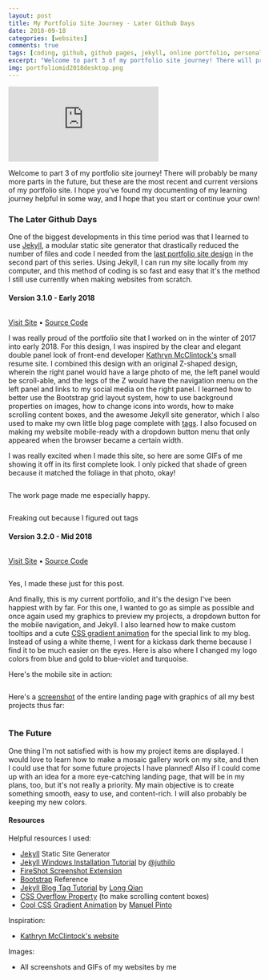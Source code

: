 ```yaml
---
layout: post
title: My Portfolio Site Journey - Later Github Days
date: 2018-09-18
categories: [websites]
comments: true
tags: [coding, github, github pages, jekyll, online portfolio, personal website, portfolio website, web design, web development]
excerpt: "Welcome to part 3 of my portfolio site journey! There will probably be many more parts in the future, but these are the most recent and current versions of my portfolio site. I hope you've found my documenting of my learning journey helpful in some way, and I hope that you start or continue your own!"
img: portfoliomid2018desktop.png
---
```


<iframe class="video" src="https://www.youtube.com/embed/QZ9LLsWWMtY" frameborder="0" allow="accelerometer; autoplay; encrypted-media; gyroscope; picture-in-picture" allowfullscreen></iframe>

<p><first-letter>W</first-letter>elcome to part 3 of my portfolio site journey! There will probably be many more parts in the future, but these are the most recent and current versions of my portfolio site. I hope you've found my documenting of my learning journey helpful in some way, and I hope that you start or continue your own!</p>

<h3>The Later Github Days</h3>

<p>One of the biggest developments in this time period was that I learned to use <a href="https://jekyllrb.com/" target="_blank">Jekyll</a>, a modular static site generator that drastically reduced the number of files and code I needed from the <a href="{{ site.url }}/blog/posts/my-portfolio-site-journey-early-github-days">last portfolio site design</a> in the second part of this series. Using Jekyll, I can run my site locally from my computer, and this method of coding is so fast and easy that it's the method I still use currently when making websites from scratch.</p>

<h4 id="third-portfolio">Version 3.1.0 - Early 2018</h4>

<img src="{{ site.url }}/img/thirdportfolio.png" alt="" class="img-fluid"/>

<p class="caption"><a href="https://lizlorena.com/2018" target="_blank">Visit Site</a> • <a href="https://github.com/cozymaus/2018" target="_blank">Source Code</a></p>

<p>I was really proud of the portfolio site that I worked on in the winter of 2017 into early 2018. For this design, I was inspired by the clear and elegant double panel look of front-end developer <a href="http://www.kathrynmcclintock.com/" target="_blank">Kathryn McClintock's</a> small resume site. I combined this design with an original Z-shaped design, wherein the right panel would have a large photo of me, the left panel would be scroll-able, and the legs of the Z would have the navigation menu on the left panel and links to my social media on the right panel. I learned how to better use the Bootstrap grid layout system, how to use background properties on images, how to change icons into words, how to make scrolling content boxes, and the awesome Jekyll site generator, which I also used to make my own little blog page complete with <a href="http://longqian.me/2017/02/09/github-jekyll-tag/" target="_blank">tags</a>. I also focused on making my website mobile-ready with a dropdown button menu that only appeared when the browser became a certain width.</p>

<p>I was really excited when I made this site, so here are some GIFs of me showing it off in its first complete look. I only picked that shade of green because it matched the foliage in that photo, okay!</p>

<img src="{{ site.url }}/img/newportfoliositemobile.gif" alt="" class="img-fluid"/>

<p class="caption">The work page made me especially happy.</p>

<img src="{{ site.url }}/img/TAGS.gif" alt="" class="img-fluid"/>

<p class="caption">Freaking out because I figured out tags</p>

<h4 id="fourth-portfolio">Version 3.2.0 - Mid 2018</h4>

<img src="{{ site.url }}/img/portfoliomid2018mobile.png" alt="" class="img-fluid"/>

<p class="caption"><a href="{{ site.url }}/2019" target="_blank">Visit Site</a>  • <a href="https://github.com/cozymaus/2019">Source Code</a></p>

<img src="{{ site.url }}/img/portfoliomid2018desktop.png" alt="" class="img-fluid"/>

<p class="caption">Yes, I made these just for this post.</p>

<p>And finally, this is my current portfolio, and it's the design I've been happiest with by far. For this one, I wanted to go as simple as possible and once again used my graphics to preview my projects, a dropdown button for the mobile navigation, and Jekyll. I also learned how to make custom tooltips and a cute <a href="https://codepen.io/P1N2O/pen/pyBNzX" target="_blank">CSS gradient animation</a> for the special link to my blog. Instead of using a white theme, I went for a kickass dark theme because I find it to be much easier on the eyes. Here is also where I changed my logo colors from blue and gold to blue-violet and turquoise.</p>

<p>Here's the mobile site in action:</p>

<img src="{{ site.url }}/img/portfolio2018onmobile.gif" alt="" class="img-fluid"/>

<p>Here's a <a href="https://addons.mozilla.org/en-US/firefox/addon/fireshot/" target="_blank">screenshot</a> of the entire landing page with graphics of all my best projects thus far:</p>

<img src="{{ site.url }}/img/portfoliobylizorg.png" alt="" class="img-fluid"/>

<h3>The Future</h3>

<p>One thing I'm not satisfied with is how my project items are displayed. I would love to learn how to make a mosaic gallery work on my site, and then I could use that for some future projects I have planned! Also if I could come up with an idea for a more eye-catching landing page, that will be in my plans, too, but it's not really a priority. My main objective is to create something smooth, easy to use, and content-rich. I will also probably be keeping my new colors.</p>

<h4>Resources</h4>

<p>Helpful resources I used:</p>

<ul>
	<li><a href="http://jekyllrb.com" target="_blank">Jekyll</a> Static Site Generator</li>
	<li><a href="http://jekyll-windows.juthilo.com/" target="_blank">Jekyll Windows Installation Tutorial</a> by <a href="http://twitter.com/juthilo" target="_blank">@juthilo</a></li>
	<li><a href="https://addons.mozilla.org/en-US/firefox/addon/fireshot/" target="_blank">FireShot Screenshot Extension</a></li>
	<li><a href="https://getbootstrap.com/docs/4.0/components/dropdowns/" target="_blank">Bootstrap</a> Reference</li>
	<li><a href="http://longqian.me/2017/02/09/github-jekyll-tag/" target="_blank">Jekyll Blog Tag Tutorial</a> by <a href="http://longqian.me/" target="_blank">Long Qian</a></li>
	<li><a href="https://www.w3schools.com/cssref/pr_pos_overflow.asp" target="_blank">CSS Overflow Property</a> (to make scrolling content boxes)</li>
	<li><a href="https://codepen.io/P1N2O/pen/pyBNzX" target="_blank">Cool CSS Gradient Animation</a> by <a href="https://manuelpinto.in/" target="_blank">Manuel Pinto</a></li>
</ul>

<p>Inspiration:</p>

<ul>
	<li><a href="http://www.kathrynmcclintock.com/" target="_blank">Kathryn McClintock's website</a></li>
</ul>

<p>Images:</p>

<ul>
	<li>All screenshots and GIFs of my websites by me</li>
</ul>
